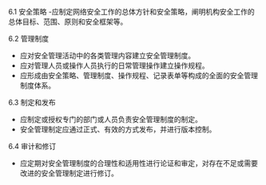 6.1 安全策略
-应制定网络安全工作的总体方针和安全策略，阐明机构安全工作的总体目标、范围、原则和安全框架等。

6.2 管理制度
- 应对安全管理活动中的各类管理内容建立安全管理制度。
- 应对管理人员或操作人员执行的日常管理操作建立操作规程。
- 应形成由安全策略、管理制度、操作规程、记录表单等构成的全面的安全管理制度体系。

6.3 制定和发布
- 应制定或授权专门的部门或人员负责安全管理制度的制定。
- 安全管理制定应通过正式、有效的方式发布，并进行版本控制。

6.4 审计和修订
- 应定期对安全管理制度的合理性和适用性进行论证和审定，对存在不足或需要改进的安全管理制定进行修订。